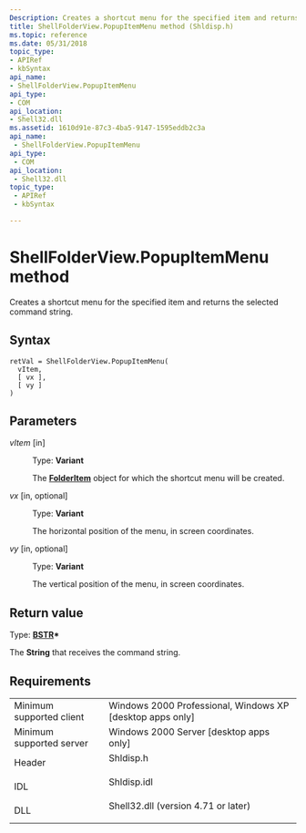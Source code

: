 ```yaml
---
Description: Creates a shortcut menu for the specified item and returns the selected command string.
title: ShellFolderView.PopupItemMenu method (Shldisp.h)
ms.topic: reference
ms.date: 05/31/2018
topic_type: 
- APIRef
- kbSyntax
api_name: 
- ShellFolderView.PopupItemMenu
api_type: 
- COM
api_location: 
- Shell32.dll
ms.assetid: 1610d91e-87c3-4ba5-9147-1595eddb2c3a
api_name: 
 - ShellFolderView.PopupItemMenu
api_type: 
 - COM
api_location: 
 - Shell32.dll
topic_type: 
 - APIRef
 - kbSyntax

---
```


# ShellFolderView.PopupItemMenu method

Creates a shortcut menu for the specified item and returns the selected command string.

## Syntax


```JScript
retVal = ShellFolderView.PopupItemMenu(
  vItem,
  [ vx ],
  [ vy ]
)
```



## Parameters

<dl> <dt>

*vItem* \[in\]
</dt> <dd>

Type: **Variant**

The [**FolderItem**](folderitem.md) object for which the shortcut menu will be created.

</dd> <dt>

*vx* \[in, optional\]
</dt> <dd>

Type: **Variant**

The horizontal position of the menu, in screen coordinates.

</dd> <dt>

*vy* \[in, optional\]
</dt> <dd>

Type: **Variant**

The vertical position of the menu, in screen coordinates.

</dd> </dl>

## Return value

Type: **[**BSTR**](/previous-versions/windows/desktop/automat/bstr)\***

The **String** that receives the command string.

## Requirements



|                                     |                                                                                                                |
|-------------------------------------|----------------------------------------------------------------------------------------------------------------|
| Minimum supported client<br/> | Windows 2000 Professional, Windows XP \[desktop apps only\]<br/>                                         |
| Minimum supported server<br/> | Windows 2000 Server \[desktop apps only\]<br/>                                                           |
| Header<br/>                   | <dl> <dt>Shldisp.h</dt> </dl>                           |
| IDL<br/>                      | <dl> <dt>Shldisp.idl</dt> </dl>                         |
| DLL<br/>                      | <dl> <dt>Shell32.dll (version 4.71 or later)</dt> </dl> |



 

 